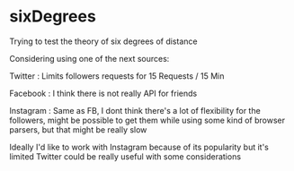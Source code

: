 # sixDegrees
Trying to test the theory of six degrees of distance

Considering using one of the next sources:

Twitter : Limits followers requests for 15 Requests / 15 Min

Facebook : I think there is not really API for friends

Instagram : Same as FB, I dont think there's a lot of flexibility for the followers, might be possible to get them while using
            some kind of browser parsers, but that might be really slow


Ideally I'd like to work with Instagram because of its popularity but it's limited
Twitter could be really useful with some considerations
